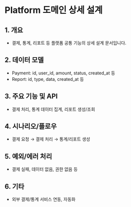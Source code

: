 # Platform 도메인 상세 설계

## 1. 개요
- 결제, 통계, 리포트 등 플랫폼 공통 기능의 상세 설계 문서입니다.

## 2. 데이터 모델
- Payment: id, user_id, amount, status, created_at 등
- Report: id, type, data, created_at 등

## 3. 주요 기능 및 API
- 결제 처리, 통계 데이터 집계, 리포트 생성/조회

## 4. 시나리오/플로우
- 결제 요청 → 결제 처리 → 통계/리포트 생성

## 5. 예외/에러 처리
- 결제 실패, 데이터 없음, 권한 없음 등

## 6. 기타
- 외부 결제/통계 서비스 연동, 자동화
